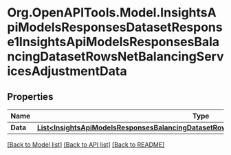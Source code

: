 # Org.OpenAPITools.Model.InsightsApiModelsResponsesDatasetResponse1InsightsApiModelsResponsesBalancingDatasetRowsNetBalancingServicesAdjustmentData

## Properties

Name | Type | Description | Notes
------------ | ------------- | ------------- | -------------
**Data** | [**List&lt;InsightsApiModelsResponsesBalancingDatasetRowsNetBalancingServicesAdjustmentData&gt;**](InsightsApiModelsResponsesBalancingDatasetRowsNetBalancingServicesAdjustmentData.md) |  | [optional] 

[[Back to Model list]](../README.md#documentation-for-models) [[Back to API list]](../README.md#documentation-for-api-endpoints) [[Back to README]](../README.md)

